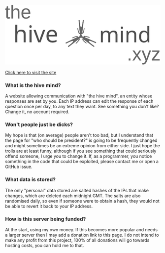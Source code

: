 ![thehivemind.xyz logo](./logo.svg)

[Click here to visit the site](https://thehivemind.xyz/)

### What is the hive mind?

A website allowing communication with "the hive mind", an entity whose responses are set by you. Each IP address can edit the response of each question once per day, to any text they want. See something you don't like? Change it, no account required.

### Won't people just be dicks?

My hope is that (on average) people aren't too bad, but I understand that the page for "who should be president?" is going to be frequently changed and might sometimes be an extreme opinion from either side. I just hope the trolls are at least funny, although if you see something that could seriously offend someone, I urge you to change it. If, as a programmer, you notice something in the code that could be exploited, please contact me or open a GitHub issue.

### What data is stored?

The only "personal" data stored are salted hashes of the IPs that make changes, which are deleted each midnight GMT. The salts are also randomised daily, so even if someone were to obtain a hash, they would not be able to revert it back to your IP address.

### How is this server being funded?

At the start, using my own money. If this becomes more popular and needs a larger server then I may add a donation link to this page. I do not intend to make any profit from this project, 100% of all donations will go towards hosting costs, you can hold me to that.
